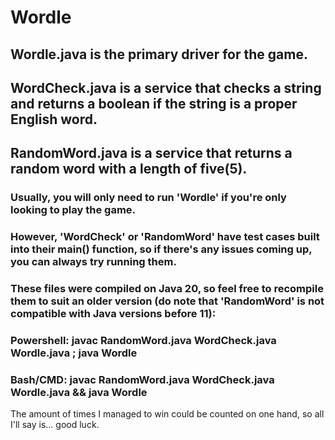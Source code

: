 # Wordle

## Wordle.java is the primary driver for the game.
## WordCheck.java is a service that checks a string and returns a boolean if the string is a proper English word.
## RandomWord.java is a service that returns a random word with a length of five(5).

### Usually, you will only need to run 'Wordle' if you're only looking to play the game.
### However, 'WordCheck' or 'RandomWord' have test cases built into their main() function, so if there's any issues coming up, you can always try running them.

### These files were compiled on Java 20, so feel free to recompile them to suit an older version (do note that 'RandomWord' is not compatible with Java versions before 11):
### Powershell: javac RandomWord.java WordCheck.java Wordle.java ; java Wordle
### Bash/CMD: javac RandomWord.java WordCheck.java Wordle.java && java Wordle

The amount of times I managed to win could be counted on one hand, so all I'll say is... good luck. 
